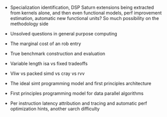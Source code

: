 - Specialization identification, DSP Saturn extensions being extracted from kernels alone, and then even functional models, perf improvement estimation, automatic new functional units? So much possibility on the methodology side

- Unsolved questions in general purpose computing
- The marginal cost of an rob entry
- True benchmark construction and evaluation
- Variable length isa vs fixed tradeoffs
- Vliw vs packed simd vs cray vs rvv
- The ideal simt programming model and first principles architecture
- First principles programming model for data parallel algorithms
- Per instruction latency attribution and tracing and automatic perf optimization hints, another uarch difficulty
